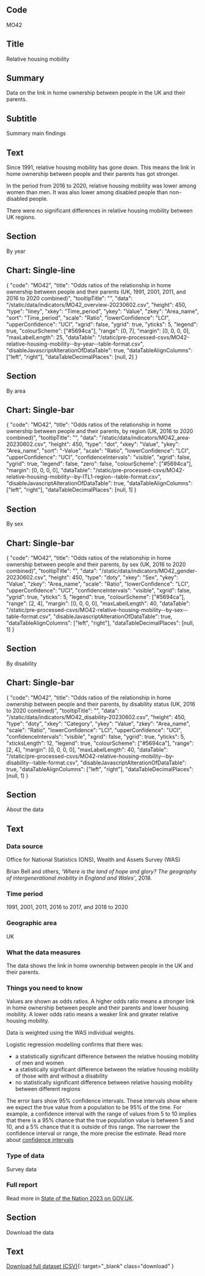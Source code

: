 ## Code
MO42

## Title
Relative housing mobility

## Summary
Data on the link in home ownership between people in the UK and their parents.

## Subtitle
Summary main findings

## Text
Since 1991, relative housing mobility has gone down. This means the link in home ownership between people and their
parents has got stronger.

In the period from 2016 to 2020, relative housing mobility was lower among women than men.
It was also lower among disabled people than non-disabled people.

There were no significant differences in relative housing mobility between UK regions.

## Section
By year

## Chart: Single-line
{
    "code": "MO42",
    "title": "Odds ratios of the relationship in home ownership between people and their parents (UK, 1991, 2001, 2011, and 2016 to 2020 combined)",
    "tooltipTitle": "",
    "data": "/static/data/indicators/MO42_overview-20230602.csv",
    "height": 450,
    "type": "liney",
    "xkey": "Time_period",
    "ykey": "Value",
    "zkey": "Area_name",
    "sort": "Time_period",
    "scale": "Ratio",
    "lowerConfidence": "LCI",
    "upperConfidence": "UCI",
    "xgrid": false,
    "ygrid": true,
    "yticks": 5,
    "legend": true,
    "colourScheme": ["#5694ca"],
    "range": [0, 7],
    "margin": [0, 0, 0, 0],
    "maxLabelLength": 25,
    "dataTable": "/static/pre-processed-csvs/MO42-relative-housing-mobility--by-year--table-format.csv",
    "disableJavascriptAlterationOfDataTable": true,
    "dataTableAlignColumns": ["left", "right"],
    "dataTableDecimalPlaces": [null, 2]
}

## Section
By area

## Chart: Single-bar
{
    "code": "MO42",
    "title": "Odds ratios of the relationship in home ownership between people and their parents, by region (UK, 2016 to 2020 combined)",
    "tooltipTitle": "",
    "data": "/static/data/indicators/MO42_area-20230602.csv",
    "height": 450,
    "type": "dot",
    "xkey": "Value",
    "ykey": "Area_name",
    "sort": "-Value",
    "scale": "Ratio",
    "lowerConfidence": "LCI",
    "upperConfidence": "UCI",
    "confidenceIntervals": "visible",
    "xgrid": false,
    "ygrid": true,
    "legend": false,
    "zero": false,
    "colourScheme": ["#5694ca"],
    "margin": [0, 0, 0, 0],
    "dataTable": "/static/pre-processed-csvs/MO42-relative-housing-mobility--by-ITL1-region--table-format.csv",
    "disableJavascriptAlterationOfDataTable": true,
    "dataTableAlignColumns": ["left", "right"],
    "dataTableDecimalPlaces": [null, 1]
}

## Section
By sex

## Chart: Single-bar
{
    "code": "MO42",
    "title": "Odds ratios of the relationship in home ownership between people and their parents, by sex (UK, 2016 to 2020 combined)",
    "tooltipTitle": "",
    "data": "/static/data/indicators/MO42_gender-20230602.csv",
    "height": 450,
    "type": "doty",
    "xkey": "Sex",
    "ykey": "Value",
    "zkey": "Area_name",
    "scale": "Ratio",
    "lowerConfidence": "LCI",
    "upperConfidence": "UCI",
    "confidenceIntervals": "visible",
    "xgrid": false,
    "ygrid": true,
    "yticks": 5,
    "legend": true,
    "colourScheme": ["#5694ca"],
    "range": [2, 4],
    "margin": [0, 0, 0, 0],
    "maxLabelLength": 40,
    "dataTable": "/static/pre-processed-csvs/MO42-relative-housing-mobility--by-sex--table-format.csv",
    "disableJavascriptAlterationOfDataTable": true,
    "dataTableAlignColumns": ["left", "right"],
    "dataTableDecimalPlaces": [null, 1]
}


## Section
By disability

## Chart: Single-bar
{
    "code": "MO42",
    "title": "Odds ratios of the relationship in home ownership between people and their parents, by disability status (UK, 2016 to 2020 combined)",
    "tooltipTitle": "",
    "data": "/static/data/indicators/MO42_disability-20230602.csv",
    "height": 450,
    "type": "doty",
    "xkey": "Category",
    "ykey": "Value",
    "zkey": "Area_name",
    "scale": "Ratio",
    "lowerConfidence": "LCI",
    "upperConfidence": "UCI",
    "confidenceIntervals": "visible",
    "xgrid": false,
    "ygrid": true,
    "yticks": 5,
    "xticksLength": 12,
    "legend": true,
    "colourScheme": ["#5694ca"],
    "range": [2, 4],
    "margin": [0, 0, 0, 0],
    "maxLabelLength": 40,
    "dataTable": "/static/pre-processed-csvs/MO42-relative-housing-mobility--by-disability--table-format.csv",
    "disableJavascriptAlterationOfDataTable": true,
    "dataTableAlignColumns": ["left", "right"],
    "dataTableDecimalPlaces": [null, 1]
}

## Section
About the data

## Text
### Data source
Office for National Statistics (ONS), Wealth and Assets Survey (WAS)

Brian Bell and others, *‘Where is the land of hope and glory? The geography of intergenerational mobility in England and Wales’*, 2018.

### Time period
1991, 2001, 2011, 2016 to 2017, and 2018 to 2020

### Geographic area
UK

### What the data measures
The data shows the link in home ownership between people in the UK and their parents.

### Things you need to know
Values are shown as odds ratios. A higher odds ratio means a stronger link in home ownership between people and
their parents and lower housing mobility. A lower odds ratio means a weaker link and greater relative housing mobility.

Data is weighted using the WAS individual weights.

Logistic regression modelling confirms that there was:

* a statistically significant difference between the relative housing mobility of men and women
* a statistically significant difference between the relative housing mobility of those with and without a disability
* no statistically significant difference between relative housing mobility between different regions

The error bars show 95% confidence intervals. These intervals show where we expect the true value from a population to
be 95% of the time. For example, a confidence interval with the range of values from 5 to 10 implies that there is a
95% chance that the true population value is between 5 and 10, and a 5% chance that it is outside of this range.
The narrower the confidence interval or range, the more precise the estimate. Read more about
[confidence intervals](/about-our-analysis#confidence-intervals)

### Type of data
Survey data

### Full report
Read more in [State of the Nation 2023 on GOV.UK](https://www.gov.uk/government/publications/state-of-the-nation-2023-people-and-places).

## Section
Download the data

## Text
[Download full dataset (CSV)](/static/data/full-datasets/MO42-relative-housing-mobility--full-dataset.csv){: target="_blank" class="download" }
